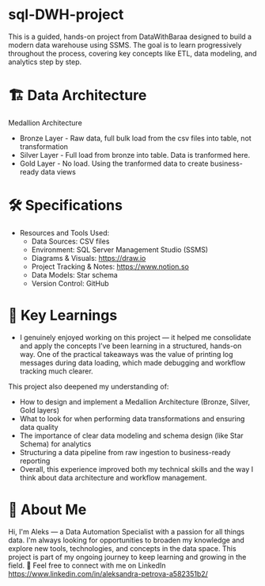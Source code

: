 # sql-DWH-project
This is a guided, hands-on project from DataWithBaraa designed to build a modern data warehouse using SSMS. The goal is to learn progressively throughout the process, covering key concepts like ETL, data modeling, and analytics step by step.

# 🏗️ Data Architecture
Medallion Architecture 
   - Bronze Layer - Raw data, full bulk load from the csv files into table, not transformation
   - Silver Layer - Full load from bronze into table. Data is tranformed here.
   - Gold Layer - No load. Using the tranformed data to create business-ready data views

# 🛠️ Specifications
- Resources and Tools Used:
   - Data Sources: CSV files
   - Environment: SQL Server Management Studio (SSMS)
   - Diagrams & Visuals: https://draw.io
   - Project Tracking & Notes: https://www.notion.so
   - Data Models: Star schema
   - Version Control: GitHub

# 📌 Key Learnings
  - I genuinely enjoyed working on this project — it helped me consolidate and apply the concepts I’ve been learning in a structured, hands-on way. One of the practical takeaways was the value of printing log messages during data loading, which made debugging and workflow tracking much clearer.

   This project also deepened my understanding of:
   - How to design and implement a Medallion Architecture (Bronze, Silver, Gold layers)
   - What to look for when performing data transformations and ensuring data quality
   - The importance of clear data modeling and schema design (like Star Schema) for analytics
   - Structuring a data pipeline from raw ingestion to business-ready reporting
   - Overall, this experience improved both my technical skills and the way I think about data architecture and workflow management.
     
# 👋 About Me
Hi, I'm Aleks — a Data Automation Specialist with a passion for all things data. I'm always looking for opportunities to broaden my knowledge and explore new tools, technologies, and concepts in the data space. This project is part of my ongoing journey to keep learning and growing in the field.
🔗 Feel free to connect with me on LinkedIn https://www.linkedin.com/in/aleksandra-petrova-a582351b2/
